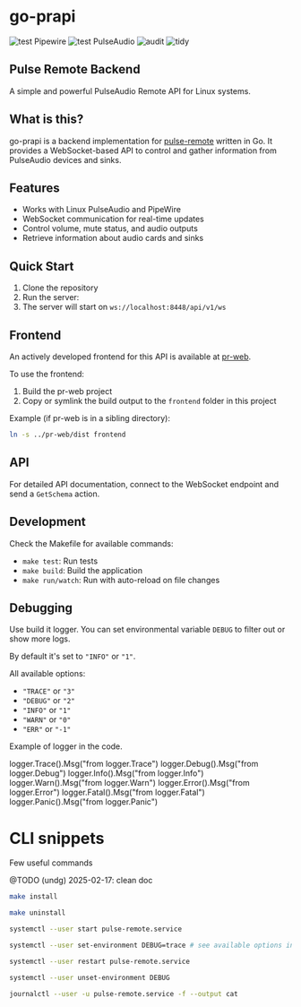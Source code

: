 # go-prapi

![test Pipewire](https://github.com/undg/go-prapi/actions/workflows/test-pipewire.yml/badge.svg)
![test PulseAudio](https://github.com/undg/go-prapi/actions/workflows/test-pulseaudio.yml/badge.svg)
![audit](https://github.com/undg/go-prapi/actions/workflows/audit.yml/badge.svg)
![tidy](https://github.com/undg/go-prapi/actions/workflows/tidy.yml/badge.svg)

## Pulse Remote Backend

A simple and powerful PulseAudio Remote API for Linux systems.

## What is this?

go-prapi is a backend implementation for [pulse-remote](https://github.com/undg/pulse-remote) written in Go. It provides a WebSocket-based API to control and gather information from PulseAudio devices and sinks.

## Features

- Works with Linux PulseAudio and PipeWire
- WebSocket communication for real-time updates
- Control volume, mute status, and audio outputs
- Retrieve information about audio cards and sinks

## Quick Start

1. Clone the repository
2. Run the server:
3. The server will start on `ws://localhost:8448/api/v1/ws`

## Frontend

An actively developed frontend for this API is available at [pr-web](https://github.com/undg/pr-web).

To use the frontend:

1. Build the pr-web project
2. Copy or symlink the build output to the `frontend` folder in this project

Example (if pr-web is in a sibling directory):
```bash
ln -s ../pr-web/dist frontend
```


## API

For detailed API documentation, connect to the WebSocket endpoint and send a `GetSchema` action.

## Development

Check the Makefile for available commands:

- `make test`: Run tests
- `make build`: Build the application
- `make run/watch`: Run with auto-reload on file changes

## Debugging

Use build it logger. You can set environmental variable `DEBUG` to filter out or show more logs.

By default it's set to `"INFO"` or `"1"`.

All available options:

* `"TRACE"` or `"3"`
* `"DEBUG"` or `"2"`
* `"INFO"` or `"1"`
* `"WARN"` or `"0"`
* `"ERR"` or `"-1"`


Example of logger in the code.

logger.Trace().Msg("from logger.Trace")
logger.Debug().Msg("from logger.Debug")
logger.Info().Msg("from logger.Info")
logger.Warn().Msg("from logger.Warn")
logger.Error().Msg("from logger.Error")
logger.Fatal().Msg("from logger.Fatal")
logger.Panic().Msg("from logger.Panic")

# CLI snippets

Few useful commands

@TODO (undg) 2025-02-17: clean doc

```bash
make install

make uninstall

systemctl --user start pulse-remote.service

systemctl --user set-environment DEBUG=trace # see available options in Debugging section

systemctl --user restart pulse-remote.service

systemctl --user unset-environment DEBUG

journalctl --user -u pulse-remote.service -f --output cat

```

